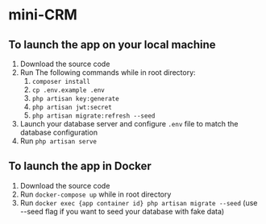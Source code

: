 # mini-CRM

## To launch the app on your local machine

1. Download the source code
2. Run The following commands while in root directory:
   1. `composer install`
   2. `cp .env.example .env`
   3. `php artisan key:generate`
   4. `php artisan jwt:secret`
   5. `php artisan migrate:refresh --seed`
3. Launch your database server and configure `.env` file to match the database configuration
4. Run `php artisan serve`

## To launch the app in Docker

1. Download the source code
2. Run `docker-compose up` while in root directory
3. Run `docker exec {app container id} php artisan migrate --seed` (use --seed flag if you want to seed your database with fake data)